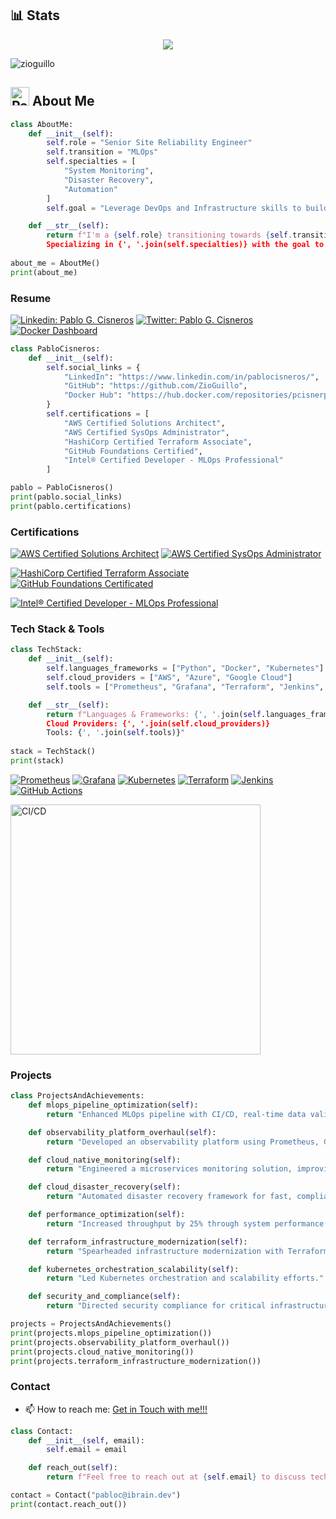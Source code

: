 
## 📊 Stats

<p align="center">
    <a href="https://github.com/ZioGuillo">
        <img src="https://github-readme-streak-stats.herokuapp.com/?user=ZioGuillo&theme=dark" />
    </a>
</p>

<p align="left"> <img src="https://komarev.com/ghpvc/?username=zioguillo&label=Profile%20views&color=0e75b6&style=flat" alt="zioguillo" /></p>

## <img src="https://0.gravatar.com/avatar/d55e81fb25733c2d8920acf3a933fb4077603122e852c734bd2208480d76871e?size=256" alt="Pablo's Photo" width="30" height="30">  About Me 
```python
class AboutMe:
    def __init__(self):
        self.role = "Senior Site Reliability Engineer"
        self.transition = "MLOps"
        self.specialties = [
            "System Monitoring", 
            "Disaster Recovery", 
            "Automation"
        ]
        self.goal = "Leverage DevOps and Infrastructure skills to build scalable ML systems."

    def __str__(self):
        return f"I'm a {self.role} transitioning towards {self.transition}.
        Specializing in {', '.join(self.specialties)} with the goal to {self.goal}."
    
about_me = AboutMe()
print(about_me)
```

### Resume

[![Linkedin: Pablo G. Cisneros](https://img.shields.io/badge/Pablo_Cisneros-blue?style=flat-square&logo=Linkedin&logoColor=white&link=https://www.linkedin.com/in/pablocisneros/)](https://www.linkedin.com/in/pablocisneros/)
[![Twitter: Pablo G. Cisneros](https://img.shields.io/twitter/follow/zioguillo?style=social)](https://twitter.com/zioguillo)
[![Docker Dashboard](https://img.shields.io/badge/Docker_Dashboard-2496ED?style=flat-square&logo=docker)](https://hub.docker.com/repositories/pcisnerp)

```python
class PabloCisneros:
    def __init__(self):
        self.social_links = {
            "LinkedIn": "https://www.linkedin.com/in/pablocisneros/",
            "GitHub": "https://github.com/ZioGuillo",
            "Docker Hub": "https://hub.docker.com/repositories/pcisnerp"
        }
        self.certifications = [
            "AWS Certified Solutions Architect",
            "AWS Certified SysOps Administrator",
            "HashiCorp Certified Terraform Associate",
            "GitHub Foundations Certified",
            "Intel® Certified Developer - MLOps Professional"
        ]

pablo = PabloCisneros()
print(pablo.social_links)
print(pablo.certifications)
```

### Certifications

[![AWS Certified Solutions Architect](https://img.shields.io/badge/AWS_Certified_Solutions_Architect-232F3E?style=flat-square&logo=amazon-aws)](https://www.credly.com/badges/fc1d24ea-13d9-42b8-980f-66b73d23450b/public_url)
[![AWS Certified SysOps Administrator](https://img.shields.io/badge/AWS_Certified_SysOps_Administrator-232F3E?style=flat-square&logo=amazon-aws)](https://www.credly.com/badges/c40c938f-a645-41f2-8a2c-a7e4dc170baf/public_url)

[![HashiCorp Certified Terraform Associate](https://img.shields.io/badge/HashiCorp%20Certified%20Terraform-8A2BE2?style=flat-square&logo=terraform)](https://www.credly.com/badges/b8dc7080-e537-4918-941e-bd2c14ecacf2/public_url)
[![GitHub Foundations Certificated](https://img.shields.io/badge/Github%20Foundations%20Certificated-8A2BE2?style=flat-square&logo=github)](https://www.credly.com/badges/658b26c9-74a0-4da7-a119-6bead783867c/public_url)

[![Intel® Certified Developer - MLOps Professional](https://img.shields.io/badge/Intel%C2%AE%20Certified%20Developer%20-%20MLOps%20Professional-8A2BE2?style=flat-square&logo=intel)](https://www.credly.com/badges/219b1131-0742-4e73-ab90-f5772933b237/public_url)

### Tech Stack & Tools

```python
class TechStack:
    def __init__(self):
        self.languages_frameworks = ["Python", "Docker", "Kubernetes"]
        self.cloud_providers = ["AWS", "Azure", "Google Cloud"]
        self.tools = ["Prometheus", "Grafana", "Terraform", "Jenkins", "GitHub Actions"]

    def __str__(self):
        return f"Languages & Frameworks: {', '.join(self.languages_frameworks)}
        Cloud Providers: {', '.join(self.cloud_providers)}
        Tools: {', '.join(self.tools)}"
    
stack = TechStack()
print(stack)
```

[![Prometheus](https://img.shields.io/badge/Prometheus-E6522C?style=flat-square&logo=prometheus)](https://prometheus.io/)
[![Grafana](https://img.shields.io/badge/Grafana-F46800?style=flat-square&logo=grafana)](https://grafana.com/)
[![Kubernetes](https://img.shields.io/badge/Kubernetes-326CE5?style=flat-square&logo=kubernetes&logoColor=white)](https://kubernetes.io/)
[![Terraform](https://img.shields.io/badge/Terraform-7B42BC?style=flat-square&logo=terraform)](https://www.terraform.io/)
[![Jenkins](https://img.shields.io/badge/Jenkins-D24939?style=flat-square&logo=jenkins&logoColor=white)](https://www.jenkins.io/)
[![GitHub Actions](https://img.shields.io/badge/GitHub%20Actions-2088FF?style=flat-square&logo=github-actions)](https://github.com/features/actions)

<img align="center" alt="CI/CD" width="400" src="https://www.contrastsecurity.com/hs-fs/hubfs/images/DevOps%20Solutions/devops-old-way.gif?width=1322&name=devops-old-way.gif">

### Projects

```python
class ProjectsAndAchievements:
    def mlops_pipeline_optimization(self):
        return "Enhanced MLOps pipeline with CI/CD, real-time data validation, and model versioning."

    def observability_platform_overhaul(self):
        return "Developed an observability platform using Prometheus, Grafana, and ELK stack."

    def cloud_native_monitoring(self):
        return "Engineered a microservices monitoring solution, improving system visibility."

    def cloud_disaster_recovery(self):
        return "Automated disaster recovery framework for fast, compliant recovery."

    def performance_optimization(self):
        return "Increased throughput by 25% through system performance optimization."

    def terraform_infrastructure_modernization(self):
        return "Spearheaded infrastructure modernization with Terraform."

    def kubernetes_orchestration_scalability(self):
        return "Led Kubernetes orchestration and scalability efforts."

    def security_and_compliance(self):
        return "Directed security compliance for critical infrastructure."

projects = ProjectsAndAchievements()
print(projects.mlops_pipeline_optimization())
print(projects.observability_platform_overhaul())
print(projects.cloud_native_monitoring())
print(projects.terraform_infrastructure_modernization())
```

### Contact

- 📫 How to reach me: [Get in Touch with me!!!](mailto:pabloc@ibrain.dev)

```python
class Contact:
    def __init__(self, email):
        self.email = email

    def reach_out(self):
        return f"Feel free to reach out at {self.email} to discuss tech, MLOps, or collaborations."

contact = Contact("pabloc@ibrain.dev")
print(contact.reach_out())
```
